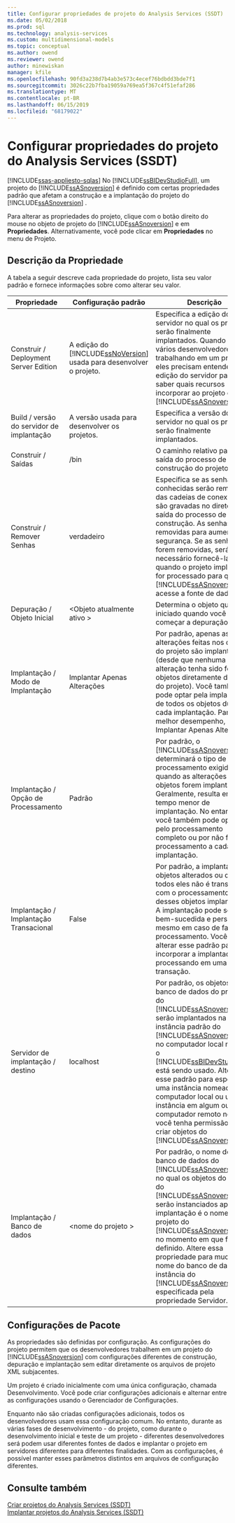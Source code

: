 ```yaml
---
title: Configurar propriedades de projeto do Analysis Services (SSDT) | Microsoft Docs
ms.date: 05/02/2018
ms.prod: sql
ms.technology: analysis-services
ms.custom: multidimensional-models
ms.topic: conceptual
ms.author: owend
ms.reviewer: owend
author: minewiskan
manager: kfile
ms.openlocfilehash: 90fd3a238d7b4ab3e573c4ecef76bdbdd3bde7f1
ms.sourcegitcommit: 3026c22b7fba19059a769ea5f367c4f51efaf286
ms.translationtype: MT
ms.contentlocale: pt-BR
ms.lasthandoff: 06/15/2019
ms.locfileid: "68179022"
---
```

# <a name="configure-analysis-services-project-properties-ssdt"></a>Configurar propriedades do projeto do Analysis Services (SSDT)
[!INCLUDE[ssas-appliesto-sqlas](../../includes/ssas-appliesto-sqlas.md)]
  No [!INCLUDE[ssBIDevStudioFull](../../includes/ssbidevstudiofull-md.md)], um projeto do [!INCLUDE[ssASnoversion](../../includes/ssasnoversion-md.md)] é definido com certas propriedades padrão que afetam a construção e a implantação do projeto do [!INCLUDE[ssASnoversion](../../includes/ssasnoversion-md.md)] .  
  
 Para alterar as propriedades do projeto, clique com o botão direito do mouse no objeto de projeto do [!INCLUDE[ssASnoversion](../../includes/ssasnoversion-md.md)] e em **Propriedades**. Alternativamente, você pode clicar em **Propriedades** no menu de Projeto.  
  
## <a name="property-description"></a>Descrição da Propriedade  
 A tabela a seguir descreve cada propriedade do projeto, lista seu valor padrão e fornece informações sobre como alterar seu valor.  
  
|Propriedade|Configuração padrão|Descrição|  
|--------------|---------------------|-----------------|  
|Construir / Deployment Server Edition|A edição do [!INCLUDE[ssNoVersion](../../includes/ssnoversion-md.md)] usada para desenvolver o projeto.|Especifica a edição do servidor no qual os projetos serão finalmente implantados. Quando houver vários desenvolvedores trabalhando em um projeto, eles precisam entender a edição do servidor para saber quais recursos incorporar ao projeto do [!INCLUDE[ssASnoversion](../../includes/ssasnoversion-md.md)] .|  
|Build / versão do servidor de implantação|A versão usada para desenvolver os projetos.|Especifica a versão do servidor no qual os projetos serão finalmente implantados.|  
|Construir / Saídas|/bin|O caminho relativo para a saída do processo de construção do projeto.|  
|Construir / Remover Senhas|verdadeiro|Especifica se as senhas conhecidas serão removidas das cadeias de conexão que são gravadas no diretório de saída do processo de construção. As senhas são removidas para aumentar a segurança. Se as senhas forem removidas, será necessário fornecê-las quando o projeto implantado for processado para que o [!INCLUDE[ssASnoversion](../../includes/ssasnoversion-md.md)] acesse a fonte de dados.|  
|Depuração / Objeto Inicial|\<Objeto atualmente ativo >|Determina o objeto que será iniciado quando você começar a depuração.|  
|Implantação / Modo de Implantação|Implantar Apenas Alterações|Por padrão, apenas as alterações feitas nos objetos do projeto são implantadas (desde que nenhuma outra alteração tenha sido feita nos objetos diretamente de fora do projeto). Você também pode optar pela implantação de todos os objetos durante cada implantação. Para um melhor desempenho, use Implantar Apenas Alterações.|  
|Implantação / Opção de Processamento|Padrão|Por padrão, o [!INCLUDE[ssASnoversion](../../includes/ssasnoversion-md.md)] determinará o tipo de processamento exigido quando as alterações a objetos forem implantadas. Geralmente, resulta em tempo menor de implantação. No entanto, você também pode optar pelo processamento completo ou por não fazer o processamento a cada implantação.|  
|Implantação / Implantação Transacional|False|Por padrão, a implantação de objetos alterados ou de todos eles não é transacional com o processamento desses objetos implantados. A implantação pode ser bem-sucedida e persistir mesmo em caso de falha do processamento. Você pode alterar esse padrão para incorporar a implantação e o processando em uma única transação.|  
|Servidor de implantação / destino|localhost|Por padrão, os objetos de banco de dados do projeto do [!INCLUDE[ssASnoversion](../../includes/ssasnoversion-md.md)] serão implantados na instância padrão do [!INCLUDE[ssASnoversion](../../includes/ssasnoversion-md.md)] no computador local no qual o [!INCLUDE[ssBIDevStudioFull](../../includes/ssbidevstudiofull-md.md)] está sendo usado. Altere esse padrão para especificar uma instância nomeada no computador local ou uma instância em algum outro computador remoto no qual você tenha permissão para criar objetos do [!INCLUDE[ssASnoversion](../../includes/ssasnoversion-md.md)] .|  
|Implantação / Banco de dados|\<nome do projeto >|Por padrão, o nome do banco de dados do [!INCLUDE[ssASnoversion](../../includes/ssasnoversion-md.md)] no qual os objetos do projeto do [!INCLUDE[ssASnoversion](../../includes/ssasnoversion-md.md)] serão instanciados após a implantação é o nome do projeto do [!INCLUDE[ssASnoversion](../../includes/ssasnoversion-md.md)] no momento em que foi definido. Altere essa propriedade para mudar o nome do banco de dados na instância do [!INCLUDE[ssASnoversion](../../includes/ssasnoversion-md.md)] especificada pela propriedade Servidor.|  
  
## <a name="property-configurations"></a>Configurações de Pacote  
 As propriedades são definidas por configuração. As configurações do projeto permitem que os desenvolvedores trabalhem em um projeto do [!INCLUDE[ssASnoversion](../../includes/ssasnoversion-md.md)] com configurações diferentes de construção, depuração e implantação sem editar diretamente os arquivos de projeto XML subjacentes.  
  
 Um projeto é criado inicialmente com uma única configuração, chamada Desenvolvimento. Você pode criar configurações adicionais e alternar entre as configurações usando o Gerenciador de Configurações.  
  
 Enquanto não são criadas configurações adicionais, todos os desenvolvedores usam essa configuração comum. No entanto, durante as várias fases de desenvolvimento - do projeto, como durante o desenvolvimento inicial e teste de um projeto - diferentes desenvolvedores será podem usar diferentes fontes de dados e implantar o projeto em servidores diferentes para diferentes finalidades. Com as configurações, é possível manter esses parâmetros distintos em arquivos de configuração diferentes.  
  
## <a name="see-also"></a>Consulte também  
 [Criar projetos do Analysis Services &#40;SSDT&#41;](../../analysis-services/multidimensional-models/build-analysis-services-projects-ssdt.md)   
 [Implantar projetos do Analysis Services &#40;SSDT&#41;](../../analysis-services/multidimensional-models/deploy-analysis-services-projects-ssdt.md)  
  
  
